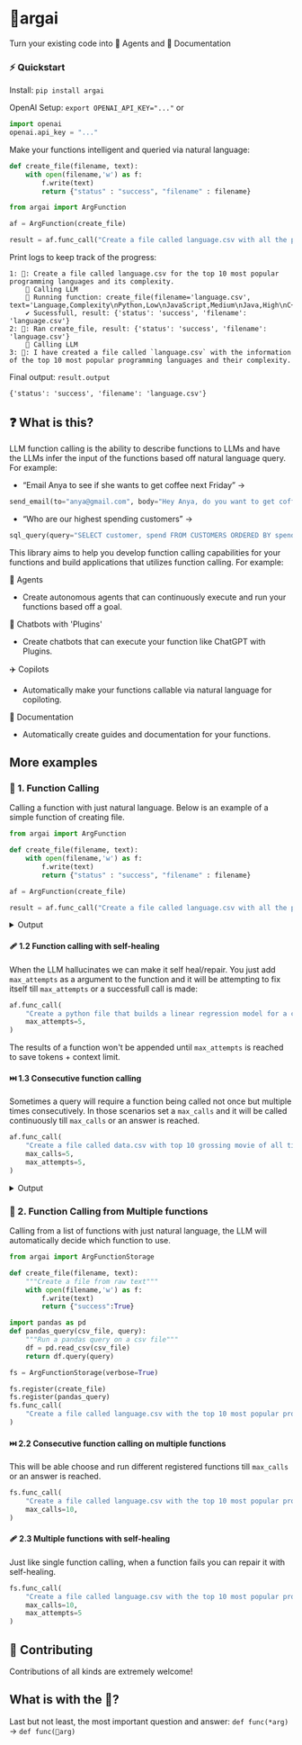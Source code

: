 # 🌟argai 

Turn your existing code into 🤖 Agents and 📖 Documentation

### ⚡ Quickstart
Install: `pip install argai`

OpenAI Setup: `export OPENAI_API_KEY="..."`
or
```python
import openai
openai.api_key = "..."
```

Make your functions intelligent and queried via natural language:
```python
def create_file(filename, text):
    with open(filename,'w') as f:
        f.write(text)
        return {"status" : "success", "filename" : filename}

from argai import ArgFunction

af = ArgFunction(create_file)

result = af.func_call("Create a file called language.csv with all the programming languages available.")
```

Print logs to keep track of the progress:
```
1: 💬: Create a file called language.csv for the top 10 most popular programming languages and its complexity.
    📝 Calling LLM
    🏃 Running function: create_file(filename='language.csv', text='Language,Complexity\nPython,Low\nJavaScript,Medium\nJava,High\nC++,High\nC#,Medium\nRuby,Low\nPHP,Medium\nSwift,Medium\nGo,Medium\nTypeScript,Medium')
    ✔️ Sucessfull, result: {'status': 'success', 'filename': 'language.csv'}
2: 🌟: Ran create_file, result: {'status': 'success', 'filename': 'language.csv'}
    📝 Calling LLM
3: 🤖: I have created a file called `language.csv` with the information of the top 10 most popular programming languages and their complexity.
```

Final output: `result.output`
```
{'status': 'success', 'filename': 'language.csv'}
```



## ❓ What is this?
LLM function calling is the ability to describe functions to LLMs and have the LLMs infer the input of the functions based off natural language query. For example:
- “Email Anya to see if she wants to get coffee next Friday” ->
```python
send_email(to="anya@gmail.com", body="Hey Anya, do you want to get coffee this Friday? Let me know what time works best for you" )
```
- “Who are our highest spending customers” ->
```python
sql_query(query="SELECT customer, spend FROM CUSTOMERS ORDERED BY spend DESC;")
```

This library aims to help you develop function calling capabilities for your functions and build applications that utilizes function calling. For example:

🤖 Agents
- Create autonomous agents that can continuously execute and run your functions based off a goal.

💬 Chatbots with 'Plugins'
- Create chatbots that can execute your function like ChatGPT with Plugins.

✈️ Copilots
- Automatically make your functions callable via natural language for copiloting.

📖 Documentation
- Automatically create guides and documentation for your functions.

## More examples

### 🌟 1. Function Calling

Calling a function with just natural language. Below is an example of a simple function of creating file.
```python
from argai import ArgFunction

def create_file(filename, text):
    with open(filename,'w') as f:
        f.write(text)
        return {"status" : "success", "filename" : filename}

af = ArgFunction(create_file)

result = af.func_call("Create a file called language.csv with all the programming languages available.")
```

<details><summary>Output</summary>

logs:
```
1: 💬: Create a file called language.csv for the top 10 most popular programming languages and its complexity.
    📝 Calling LLM
    🏃 Running function: create_file(filename='language.csv', text='Language,Complexity\nPython,Low\nJavaScript,Medium\nJava,High\nC++,High\nC#,Medium\nRuby,Low\nPHP,Medium\nSwift,Medium\nGo,Medium\nTypeScript,Medium')
    ✔️ Sucessfull, result: {'status': 'success', 'filename': 'language.csv'}
2: 🌟: Ran create_file, result: {'status': 'success', 'filename': 'language.csv'}
    📝 Calling LLM
3: 🤖: I have created a file called `language.csv` with the information of the top 10 most popular programming languages and their complexity.
```

`result.output`
```
{'status': 'success', 'filename': 'language.csv'}
```
</details>


#### ️‍🩹 1.2 Function calling with self-healing

When the LLM hallucinates we can make it self heal/repair. You just add `max_attempts` as a argument to the function and it will be attempting to fix itself till `max_attempts` or a successfull call is made:
```python
af.func_call(
    "Create a python file that builds a linear regression model for a csv called 'data.csv'",
    max_attempts=5,
)
```
The results of a function won't be appended until `max_attempts` is reached to save tokens + context limit.


#### ️⏭️ 1.3 Consecutive function calling

Sometimes a query will require a function being called not once but multiple times consecutively. In those scenarios set a `max_calls` and it will be called continuously till `max_calls` or an answer is reached.
```python
af.func_call(
    "Create a file called data.csv with top 10 grossing movie of all time. Then create a python file that will create a linear regression model on that csv.",
    max_calls=5,
    max_attempts=5,
)
```

<details><summary>Output</summary>

logs:
```
1: 💬: Create a file called data.csv with top 10 grossing movie of all time. Then create a python file that will create a linear regression model on that csv.
    📝 Calling LLM
    🏃 Running function: create_file(filename='data.csv', text='Movie,Revenue\nAvengers: Endgame,2797800564\nAvatar,2787965087\nTitanic,2187463944\nStar Wars: The Force Awakens,2068223624\nAvengers: Infinity War,2048359754\nJurassic World,1670516444\nThe Lion King,1656962239\nThe Avengers,1518815515\nFurious 7,1515047671\nFrozen II,1450026933')
    ✔️ Sucessfull, result: {'status': 'success', 'filename': 'data.csv'}
2: 🌟: Ran create_file, result: {'status': 'success', 'filename': 'data.csv'}
    📝 Calling LLM
    🏃 Running function: create_file(filename='linear_regression.py', text="import pandas as pd\nfrom sklearn.linear_model import LinearRegression\n\n# Load the CSV file\ndata = pd.read_csv('data.csv')\n\n# Prepare the data\nX = data['Revenue'].values.reshape(-1, 1)\ny = data['Movie'].values\n\n# Create a linear regression model\nmodel = LinearRegression()\n\n# Fit the model\nmodel.fit(X, y)\n\n# Print the coefficients\nprint('Intercept:', model.intercept_)\nprint('Coefficient:', model.coef_)")
    ✔️ Sucessfull, result: {'status': 'success', 'filename': 'linear_regression.py'}
3: 🌟: Ran create_file, result: {'status': 'success', 'filename': 'linear_regression.py'}
    📝 Calling LLM
4: 🤖: I have created a file called "data.csv" with the top 10 grossing movies of all time. I have also created a Python file called "linear_regression.py" that creates a linear regression model on the provided CSV data.
```

`result.output`
```
{'status': 'success', 'filename': 'linear_regression.py'}
```
</details>

### 💾 2. Function Calling from Multiple functions

Calling from a list of functions with just natural language, the LLM will automatically decide which function to use.
```python
from argai import ArgFunctionStorage

def create_file(filename, text):
    """Create a file from raw text"""
    with open(filename,'w') as f:
        f.write(text)
        return {"success":True}

import pandas as pd
def pandas_query(csv_file, query):
    """Run a pandas query on a csv file"""
    df = pd.read_csv(csv_file)
    return df.query(query)

fs = ArgFunctionStorage(verbose=True)

fs.register(create_file)
fs.register(pandas_query)
fs.func_call(
    "Create a file called language.csv with the top 10 most popular programming languages available.", 
)
```
#### ⏭️ 2.2 Consecutive function calling on multiple functions

This will be able choose and run different registered functions till `max_calls` or an answer is reached.
```python
fs.func_call(
    "Create a file called language.csv with the top 10 most popular programming languages available, after that show me only the low complexity languages.", 
    max_calls=10,
)
```
#### 🩹 2.3 Multiple functions with self-healing

Just like single function calling, when a function fails you can repair it with self-healing. 
```python
fs.func_call(
    "Create a file called language.csv with the top 10 most popular programming languages available, after that show me only the low complexity languages.", 
    max_calls=10,
    max_attempts=5
)
```

## 🙌 Contributing
Contributions of all kinds are extremely welcome!

## What is with the 🌟?
Last but not least, the most important question and answer:
```def func(*arg)```
->
```def func(🌟arg) ```